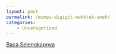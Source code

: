 ```yaml
---
layout: post
permalink: /mimpi-digigit-makhluk-aneh/
categories:
    - Uncategorized
---
```


[Baca Selengkapnya](/03)